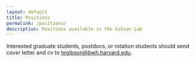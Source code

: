 ```yaml
---
layout: default
title: Positions
permalink: /positions/
description: Positions available in the Gibson Lab
---
```


Interested graduate students, postdocs, or rotation students should send cover letter and cv to <a href="mailto:tegibson@bwh.harvard.edu">tegibson@bwh.harvard.edu</a>.
